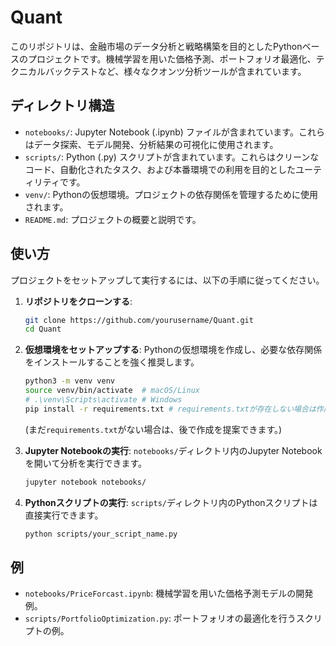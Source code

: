 # Quant

このリポジトリは、金融市場のデータ分析と戦略構築を目的としたPythonベースのプロジェクトです。機械学習を用いた価格予測、ポートフォリオ最適化、テクニカルバックテストなど、様々なクオンツ分析ツールが含まれています。

## ディレクトリ構造

-   `notebooks/`: Jupyter Notebook (.ipynb) ファイルが含まれています。これらはデータ探索、モデル開発、分析結果の可視化に使用されます。
-   `scripts/`: Python (.py) スクリプトが含まれています。これらはクリーンなコード、自動化されたタスク、および本番環境での利用を目的としたユーティリティです。
-   `venv/`: Pythonの仮想環境。プロジェクトの依存関係を管理するために使用されます。
-   `README.md`: プロジェクトの概要と説明です。

## 使い方

プロジェクトをセットアップして実行するには、以下の手順に従ってください。

1.  **リポジトリをクローンする**:
    ```bash
    git clone https://github.com/yourusername/Quant.git
    cd Quant
    ```

2.  **仮想環境をセットアップする**:
    Pythonの仮想環境を作成し、必要な依存関係をインストールすることを強く推奨します。
    ```bash
    python3 -m venv venv
    source venv/bin/activate  # macOS/Linux
    # .\venv\Scripts\activate # Windows
    pip install -r requirements.txt # requirements.txtが存在しない場合は作成してください
    ```
    (まだ`requirements.txt`がない場合は、後で作成を提案できます。)

3.  **Jupyter Notebookの実行**:
    `notebooks/`ディレクトリ内のJupyter Notebookを開いて分析を実行できます。
    ```bash
    jupyter notebook notebooks/
    ```

4.  **Pythonスクリプトの実行**:
    `scripts/`ディレクトリ内のPythonスクリプトは直接実行できます。
    ```bash
    python scripts/your_script_name.py
    ```

## 例

-   `notebooks/PriceForcast.ipynb`: 機械学習を用いた価格予測モデルの開発例。
-   `scripts/PortfolioOptimization.py`: ポートフォリオの最適化を行うスクリプトの例。
